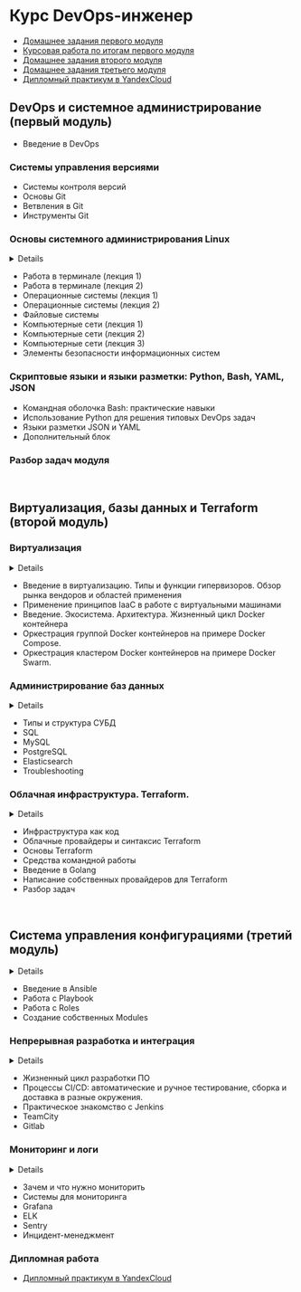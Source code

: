 # Курс DevOps-инженер
- [Домашнее задания первого модуля](1.Sysadm-homeworks)
- [Курсовая работа по итогам первого модуля](CourseWork)
- [Домашнее задания второго модуля](2.Virt-homeworks)
- [Домашнее задания третьего модуля](3.Mnt-homeworks)
- [Дипломный практикум в YandexCloud](4.devops-diplom-yandexcloud/Diplom_yc_DZ)

## DevOps и системное администрирование (первый модуль) 

- Введение в DevOps
### Системы управления версиями
- Системы контроля версий
- Основы Git
- Ветвления в Git
- Инструменты Git

### Основы системного администрирования Linux
<details>
Узнаете, какие бывают типы операционных систем, какие функции они обеспечивают.
Поймёте, как устроено взаимодействие внутри ОС, как приложения обращаются к системе.
Детально разберёте ОС Linux и принципы работы системного администратора с ней.
Научитесь управлять процессами, потоками, сигналами, хранением данных.
  
Изучите основы работы компьютерных сетей, команды для конфигурации сетевых устройств и служб,
инструменты настройки и диагностики сетей, а также самые распространённые сетевые приложения.
Рассмотрите модель OSI, работу сетей TCP/IP на втором, третьем и четвёртом уровнях. 
Узнаете, как работать с VPN, Firewall, NAT.
</details>

- Работа в терминале (лекция 1)
- Работа в терминале (лекция 2)
- Операционные системы (лекция 1)
- Операционные системы (лекция 2)
- Файловые системы
- Компьютерные сети (лекция 1)
- Компьютерные сети (лекция 2)
- Компьютерные сети (лекция 3)
- Элементы безопасности информационных систем

### Скриптовые языки и языки разметки: Python, Bash, YAML, JSON
- Командная оболочка Bash: практические навыки
- Использование Python для решения типовых DevOps задач
- Языки разметки JSON и YAML
- Дополнительный блок
### Разбор задач модуля
<br />

## Виртуализация, базы данных и Terraform (второй модуль)

### Виртуализация
<details>
Узнаете различия видов виртуализации и контейнеризации. 
Научитесь управлять виртуальными машинами с помощью libvirtd. 
Напишете несколько Dockerfile, которые можно будет использовать в дальнейших проектах как примеры. 
Научитесь запускать несколько контейнеров одновременно и объединять их в виртуальную сеть.
</details>

- Введение в виртуализацию. Типы и функции гипервизоров. Обзор рынка вендоров и областей применения
- Применение принципов IaaC в работе с виртуальными машинами
- Введение. Экосистема. Архитектура. Жизненный цикл Docker контейнера
- Оркестрация группой Docker контейнеров на примере Docker Compose.
- Оркестрация кластером Docker контейнеров на примере Docker Swarm.

### Администрирование баз данных
<details>
Познакомитесь с решениями для полнотекстового поиска. 
Овладеете навыками установки и настройки кеш-систем.
Научитесь устанавливать и настраивать базы данных для нужд разработки. 
Познакомитесь с технологиями создания отказоустойчивых кластеров 
баз данных и кеш систем при помощи кластеризации и шардинга. 
Научитесь писать простые SQL-запросы и запросы для работы с NoSQL-базами данных.
</details>

- Типы и структура СУБД
- SQL
- MySQL
- PostgreSQL
- Elasticsearch
- Troubleshooting

### Облачная инфраструктура. Terraform.
<details>
Научитесь описывать конфигурацию любых сервисов, имеющих API, в виде кода при помощи Terraform. 
Поймёте, как выстраивать командные процессы работы над инфраструктурой. 
Овладеете навыками написания скриптов на Golang. 
Научитесь писать собственные расширения для Terraform.
</details>

- Инфраструктура как код
- Облачные провайдеры и синтаксис Terraform
- Основы Terraform
- Средства командной работы
- Введение в Golang
- Написание собственных провайдеров для Terraform
- Разбор задач
<br />

## Система управления конфигурациями (третий модуль)
<details>
Научитесь описывать инфраструктуру в виде кода. 
Сможете настроить удалённый сервер и восстановить его конфигурацию в случае необходимости. 
Получите набор готовых шаблонов для решения типовых задач конфигурирования серверов.
</details> 

- Введение в Ansible
- Работа с Playbook
- Работа с Roles
- Создание собственных Modules

### Непрерывная разработка и интеграция
<details>
Подробно разберём все этапы жизни ПО. 
Вы узнаете, как организовать взаимодействие между разработчиками, 
тестировщиками и системными администраторами.
Получите практические навыки работы с Jira, Jenkins, TeamCity и Gitlab CI.
</details>

- Жизненный цикл разработки ПО
- Процессы CI/CD: автоматические и ручное тестирование, сборка и доставка в разные окружения.
- Практическое знакомство с Jenkins
- TeamCity
- Gitlab

### Мониторинг и логи
<details>
Подробно разберётесь, зачем нужен мониторинг и какие параметры нужно контролировать. 
Узнаете, как организовать систему оповещения о различных событиях, чтобы узнавать о сбоях первым, а не от заказчика. 
Научитесь организовывать логирование всех действий приложений и анализировать эти логи. 
Овладеете навыками работы с elasticsearch, Logstash, Kibana и Graylog. 
Научитесь настраивать связку Prometehus + Grafana + Alertmanager. 
Познакомитесь с Zabbix для мониторинга физических и виртуальных машин
</details>

- Зачем и что нужно мониторить
- Системы для мониторинга
- Grafana
- ELK
- Sentry
- Инцидент-менеджмент

### Дипломная работа
- [Дипломный практикум в YandexCloud](4.devops-diplom-yandexcloud)
